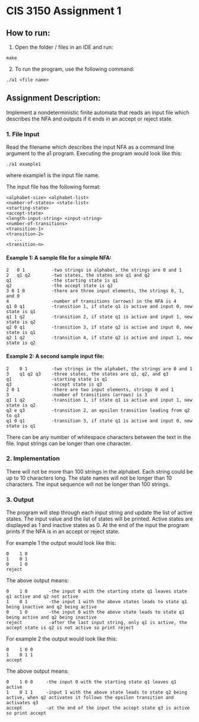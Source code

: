 # CIS 3150 Assignment 1

## How to run:

1. Open the folder / files in an IDE and run:
```
make
```
2. To run the program, use the following command:
```
./a1 <file name>
```

## Assignment Description:
Implement a nondeterministic finite automata that reads an input file which describes the NFA and outputs if it ends in an accept or reject state.

### 1. File Input
Read the filename which describes the input NFA as a command line argument to
the a1 program. Executing the program would look like this:
```
./a1 example1
```
where example1 is the input file name.
 

The input file has the following format:
```
<alphabet-size> <alphabet-list>
<number-of-states> <state-list>
<starting-state>
<accept-state>
<length-input-string> <input-string>
<number-of-transitions>
<transition-1>
<transition-2>
   ...
<transition-n>
```
#### Example 1: A sample file for a simple NFA:
```
2   0 1          -two strings in alphabet, the strings are 0 and 1
2   q1 q2        -two states, the states are q1 and q2
q1               -the starting state is q1
q2               -the accept state is q2
3 0 1 0          -there are three input elements, the strings 0, 1, and 0
4                -number of transitions (arrows) in the NFA is 4
q1 0 q1          -transition 1, if state q1 is active and input 0, new state is q1
q1 1 q2          -transition 2, if state q1 is active and input 1, new state is q2
q2 0 q1          -transition 3, if state q2 is active and input 0, new state is q1
q2 1 q2          -transition 4, if state q2 is active and input 1, new state is q2
```

#### Example 2: A second sample input file:
```
2    0 1         -two strings in the alphabet, the strings are 0 and 1
3    q1 q2 q3    -three states, the states are q1, q2, and q3
q1               -starting state is q1
q3               -accept state is q3
2 0 1            -there are two input elements, strings 0 and 1
3                -number of transitions (arrows) is 3
q1 1 q2          -transition 1, if state q1 is active and input 1, new state is q2
q2 e q3          -transition 2, an epsilon transition leading from q2 to q3
q1 0 q1          -transition 3, if state q1 is active and input 0, new state is q1
```
There can be any number of whitespace characters between the text in the file.
Input strings can be longer than one character.

### 2. Implementation
There will not be more than 100 strings in the alphabet. Each string
could be up to 10 characters long. The state names will not be longer than
10 characters. The input sequence will not be longer than 100 strings.

### 3. Output
The program will step through each input string and update the list of
active states. The input value and the list of states will be printed.
Active states are displayed as 1 and inactive states as 0.
At the end of the input the program prints if the NFA is in an accept or
reject state.

For example 1 the output would look like this:
```
0    1 0
1    0 1
0    1 0
reject
```
The above output means:
```
0    1 0        -the input 0 with the starting state q1 leaves state q1 active and q2 not active
1    0 1        -the input 1 with the above states leads to state q1 being inactive and q2 being active
0    1 0        -the input 0 with the above state leads to state q1 being active and q2 being inactive
reject          -after the last input string, only q1 is active, the accept state is q2 is not active so print reject
```

For example 2 the output would look like this:
```
0    1 0 0
1    0 1 1
accept
```

The above output means:
```
0    1 0 0     -the input 0 with the starting state q1 leaves q1 active
1    0 1 1     -input 1 with the above state leads to state q2 being active, when q2 activates it follows the epsilon transition and activates q3
accept         -at the end of the input the accept state q3 is active so print accept
```
